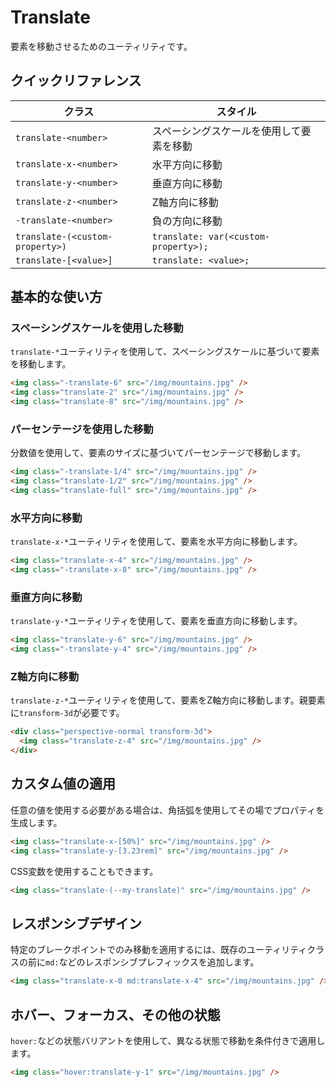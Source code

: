# Translate

要素を移動させるためのユーティリティです。

## クイックリファレンス

| クラス | スタイル |
|-------|---------|
| `translate-<number>` | スペーシングスケールを使用して要素を移動 |
| `translate-x-<number>` | 水平方向に移動 |
| `translate-y-<number>` | 垂直方向に移動 |
| `translate-z-<number>` | Z軸方向に移動 |
| `-translate-<number>` | 負の方向に移動 |
| `translate-(<custom-property>)` | `translate: var(<custom-property>);` |
| `translate-[<value>]` | `translate: <value>;` |

## 基本的な使い方

### スペーシングスケールを使用した移動

`translate-*`ユーティリティを使用して、スペーシングスケールに基づいて要素を移動します。

```html
<img class="-translate-6" src="/img/mountains.jpg" />
<img class="translate-2" src="/img/mountains.jpg" />
<img class="translate-8" src="/img/mountains.jpg" />
```

### パーセンテージを使用した移動

分数値を使用して、要素のサイズに基づいてパーセンテージで移動します。

```html
<img class="-translate-1/4" src="/img/mountains.jpg" />
<img class="translate-1/2" src="/img/mountains.jpg" />
<img class="translate-full" src="/img/mountains.jpg" />
```

### 水平方向に移動

`translate-x-*`ユーティリティを使用して、要素を水平方向に移動します。

```html
<img class="translate-x-4" src="/img/mountains.jpg" />
<img class="-translate-x-8" src="/img/mountains.jpg" />
```

### 垂直方向に移動

`translate-y-*`ユーティリティを使用して、要素を垂直方向に移動します。

```html
<img class="translate-y-6" src="/img/mountains.jpg" />
<img class="-translate-y-4" src="/img/mountains.jpg" />
```

### Z軸方向に移動

`translate-z-*`ユーティリティを使用して、要素をZ軸方向に移動します。親要素に`transform-3d`が必要です。

```html
<div class="perspective-normal transform-3d">
  <img class="translate-z-4" src="/img/mountains.jpg" />
</div>
```

## カスタム値の適用

任意の値を使用する必要がある場合は、角括弧を使用してその場でプロパティを生成します。

```html
<img class="translate-x-[50%]" src="/img/mountains.jpg" />
<img class="translate-y-[3.23rem]" src="/img/mountains.jpg" />
```

CSS変数を使用することもできます。

```html
<img class="translate-(--my-translate)" src="/img/mountains.jpg" />
```

## レスポンシブデザイン

特定のブレークポイントでのみ移動を適用するには、既存のユーティリティクラスの前に`md:`などのレスポンシブプレフィックスを追加します。

```html
<img class="translate-x-0 md:translate-x-4" src="/img/mountains.jpg" />
```

## ホバー、フォーカス、その他の状態

`hover:`などの状態バリアントを使用して、異なる状態で移動を条件付きで適用します。

```html
<img class="hover:translate-y-1" src="/img/mountains.jpg" />
```

